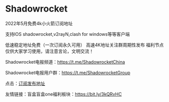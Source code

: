 # Shadowrocket
2022年5月免费4k小火箭订阅地址

支持IOS shadowrocket,v2rayN,clash for windows等等客户端

低速稳定地址免费（一次订阅永久可用）
高速4K地址关注群周期性发布
福利节点仅供大家学习使用，请注意言论，文明交流！

Shadowrocket电报频道：https://t.me/ShadowrocketChina

Shadowrocket电报用户群：https://t.me/ShadowrocketGroup

点击：[订阅发布地址](https://bit.ly/3kQRvHC)

友情链接：盲盒盲盒one福利板块：https://bit.ly/3kQRvHC
